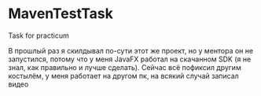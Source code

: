 # MavenTestTask
Task for practicum

В прошлый раз я скилдывал по-сути этот же проект, но у ментора он не запустился, потому что у меня JavaFX работал на скачанном SDK (я не знал, как правильно и лучше сделать). 
Сейчас всё пофиксил другим костылём, у меня работает на другом пк, на всякий случай записал видео
